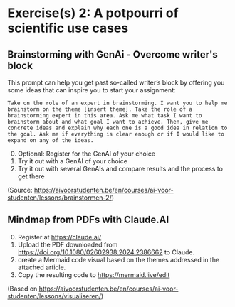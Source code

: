 # Exercise(s) 2: A potpourri of scientific use cases


## Brainstorming with GenAi - Overcome writer's block

This prompt can help you get past so-called writer’s block by offering you some ideas that can inspire you to start your assignment:

```Take on the role of an expert in brainstorming. I want you to help me brainstorm on the theme [insert theme]. Take the role of a brainstorming expert in this area. Ask me what task I want to brainstorm about and what goal I want to achieve. Then, give me concrete ideas and explain why each one is a good idea in relation to the goal. Ask me if everything is clear enough or if I would like to expand on any of the ideas.```

0. Optional: Register for the GenAI of your choice
1. Try it out with a GenAI of your choice
2. Try it out with several GenAIs and compare results and the process to get there

(Source: https://aivoorstudenten.be/en/courses/ai-voor-studenten/lessons/brainstormen-2/)


## Mindmap from PDFs with Claude.AI

0. Register at <https://claude.ai/>
1. Upload the PDF downloaded from https://doi.org/10.1080/02602938.2024.2386662 to Claude.
2. create a Mermaid code visual based on the themes addressed in the attached article.
3. Copy the resulting code to https://mermaid.live/edit

(Based on <https://aivoorstudenten.be/en/courses/ai-voor-studenten/lessons/visualiseren/>)
